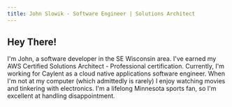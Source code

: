 ```yaml
---
title: John Slowik - Software Engineer | Solutions Architect
---
```


## Hey There!

I'm John, a software developer in the SE Wisconsin area. I've earned my AWS Certified Solutions Architect -
Professional certification. Currently, I'm working for Caylent as a cloud native applications software engineer. When I'm not at my computer (which admittedly is rarely) I enjoy watching
movies and tinkering with electronics. I'm a lifelong Minnesota sports fan, so I'm excellent at handling disappointment.
